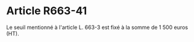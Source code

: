# Article R663-41

Le seuil mentionné à l'article L. 663-3 est fixé à la somme de 1 500 euros (HT).
